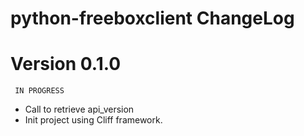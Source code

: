 python-freeboxclient ChangeLog
==============================

# Version 0.1.0

`` IN PROGRESS``

* Call to retrieve api_version
* Init project using Cliff framework.
